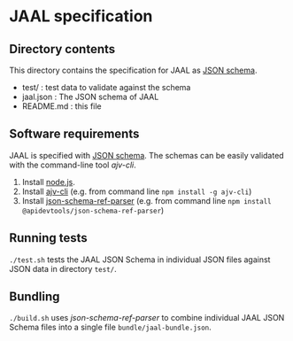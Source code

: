 # JAAL specification

## Directory contents

This directory contains the specification for JAAL as
[JSON schema](https://json-schema.org).

- test/     : test data to validate against the schema
- jaal.json : The JSON schema of JAAL
- README.md : this file

## Software requirements

JAAL is specified with [JSON schema](https://json-schema.org).
The schemas can be easily validated with the command-line tool *ajv-cli*.

1. Install [node.js](https://nodejs.org).
2. Install [ajv-cli](https://www.npmjs.com/package/ajv-cli)
   (e.g. from command line `npm install -g ajv-cli`)
3. Install [json-schema-ref-parser](https://github.com/APIDevTools/json-schema-ref-parser)
   (e.g. from command line `npm install @apidevtools/json-schema-ref-parser`)

## Running tests

`./test.sh` tests the JAAL JSON Schema in individual JSON files against JSON
data in directory `test/`.

## Bundling

`./build.sh` uses *json-schema-ref-parser* to combine individual JAAL JSON
Schema files into a single file `bundle/jaal-bundle.json`.
